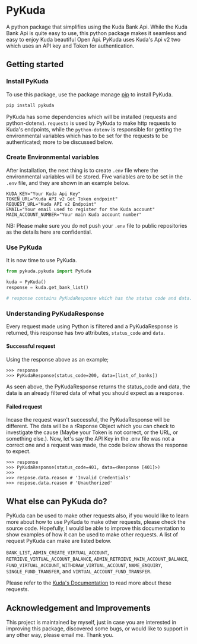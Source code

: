 # PyKuda

A python package that simplifies using the Kuda Bank Api. While the Kuda Bank Api is quite easy to use, this python package makes it seamless and easy to enjoy Kuda beautiful Open Api. PyKuda uses Kuda's Api v2 two which uses an API key and Token for authentication.

## Getting started

### Install PyKuda

To use this package, use the package manage [pip](https://pip.pypa.io/en/stable/) to install PyKuda.

```bash
pip install pykuda
```

PyKuda has some dependencies which will be installed (requests and python-dotenv). `requests` is used by PyKuda to make http requests to Kuda's endpoints, while the `python-dotenv` is responsible for getting the environmental variables which has to be set for the requests to be authenticated; more to be discussed below.

### Create Environmental variables

After installation, the next thing is to create `.env` file where the environmental variables will be stored. Five variables are to be set in the `.env` file, and they are shown in an example below.

```shell
KUDA_KEY="Your Kuda Api Key"
TOKEN_URL="Kuda API v2 Get Token endpoint"
REQUEST_URL="Kuda API v2 Endpoint"
EMAIL="Your email used to register for the Kuda account"
MAIN_ACCOUNT_NUMBER="Your main Kuda account number"
```

NB: Please make sure you do not push your `.env` file to public repositories as the details here are confidential.

### Use PyKuda

It is now time to use PyKuda.

```python
from pykuda.pykuda import PyKuda

kuda = PyKuda()
response = kuda.get_bank_list()

# response contains PyKudaResponse which has the status code and data.
```

### Understanding PyKudaResponse

Every request made using Python is filtered and a PyKudaResponse is returned, this response has two attributes, `status_code` and `data`.

#### Successful request

Using the response above as an example;

```shell
>>> response
>>> PyKudaResponse(status_code=200, data=[list_of_banks])
```

As seen above, the PyKudaResponse returns the status_code and data, the data is an already filtered data of what you should expect as a response.

#### Failed request

Incase the request wasn't successful, the PyKudaResponse will be different. The data will be a rRsponse Object which you can check to investigate the cause (Maybe your Token is not correct, or the URL, or something else.). Now, let's say the API Key in the .env file was not a correct one and a request was made, the code below shows the response to expect.

```shell
>>> response
>>> PyKudaResponse(status_code=401, data=<Response [401]>)
>>>
>>> respose.data.reason # 'Invalid Credentials'
>>> respose.data.reason # 'Unauthorized'
```

## What else can PyKuda do?

PyKuda can be used to make other requests also, if you would like to learn more about how to use PyKuda to make other requests, please check the source code. Hopefully, I would be able to improve this documentation to show examples of how it can be used to make other requests. A list of request PyKuda can make are listed below.

`BANK_LIST`, `ADMIN_CREATE_VIRTUAL_ACCOUNT`, `RETRIEVE_VIRTUAL_ACCOUNT_BALANCE`, `ADMIN_RETRIEVE_MAIN_ACCOUNT_BALANCE`, `FUND_VIRTUAL_ACCOUNT`, `WITHDRAW_VIRTUAL_ACCOUNT`, `NAME_ENQUIRY`, `SINGLE_FUND_TRANSFER`, and `VIRTUAL_ACCOUNT_FUND_TRANSFER`.

Please refer to the [Kuda's Documentation](https://kudabank.gitbook.io/kudabank/) to read more about these requests.

## Acknowledgement and Improvements

This project is maintained by myself, just in case you are interested in improving this package, discovered some bugs, or would like to support in any other way, please email me. Thank you.
